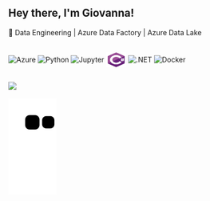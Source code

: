 ##  Hey there, I'm Giovanna!
  
  🌱 Data Engineering | Azure Data Factory | Azure Data Lake

<div style="display: inline_block"><br>
  <img align="center" alt="Azure" height="30" width="40" src="https://cdn.jsdelivr.net/gh/devicons/devicon/icons/azure/azure-original.svg"></a>
  <img align="center" alt="Python" height="30" width="40" src="https://cdn.jsdelivr.net/gh/devicons/devicon/icons/python/python-original.svg"></a>
  <img align="center" alt="Jupyter" height="30" width="40" src="https://cdn.jsdelivr.net/gh/devicons/devicon/icons/jupyter/jupyter-original-wordmark.svg"></a>
  <img align="center" alt="C#" height="30" width="40" src="https://raw.githubusercontent.com/devicons/devicon/master/icons/csharp/csharp-original.svg"></a>
  <img align="center" alt=".NET" height="30" width="40" src="https://cdn.jsdelivr.net/gh/devicons/devicon/icons/dot-net/dot-net-original.svg"></a>
  <img align="center" alt="Docker" height="30" width="40" src="https://cdn.jsdelivr.net/gh/devicons/devicon/icons/docker/docker-original.svg"></a>
    
  ##
 
<div> 
  <a href="https://www.linkedin.com/in/giovanna-fioranti-monteiro-/" target="_blank"><img src="https://img.shields.io/badge/-LinkedIn-%230077B5?style=for-the-badge&logo=linkedin&logoColor=white" target="_blank"></a> 

  ![Snake animation](https://github.com/rafaballerini/rafaballerini/blob/output/github-contribution-grid-snake.svg)

</div>
